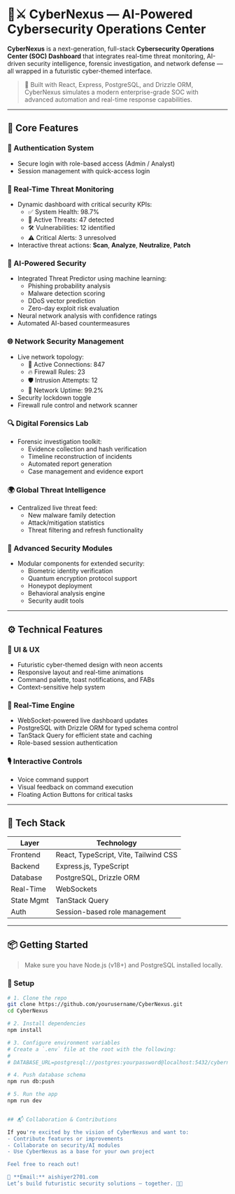 # 🧠⚔️ CyberNexus — AI-Powered Cybersecurity Operations Center

**CyberNexus** is a next-generation, full-stack **Cybersecurity Operations Center (SOC) Dashboard** that integrates real-time threat monitoring, AI-driven security intelligence, forensic investigation, and network defense — all wrapped in a futuristic cyber-themed interface.

> 🚀 Built with React, Express, PostgreSQL, and Drizzle ORM, CyberNexus simulates a modern enterprise-grade SOC with advanced automation and real-time response capabilities.

---

## 🔐 Core Features

### 🚪 Authentication System
- Secure login with role-based access (Admin / Analyst)
- Session management with quick-access login

### 📡 Real-Time Threat Monitoring
- Dynamic dashboard with critical security KPIs:
  - ✅ System Health: 98.7%
  - 🚨 Active Threats: 47 detected
  - 🛠️ Vulnerabilities: 12 identified
  - ⚠️ Critical Alerts: 3 unresolved
- Interactive threat actions: **Scan**, **Analyze**, **Neutralize**, **Patch**

### 🤖 AI-Powered Security
- Integrated Threat Predictor using machine learning:
  - Phishing probability analysis
  - Malware detection scoring
  - DDoS vector prediction
  - Zero-day exploit risk evaluation
- Neural network analysis with confidence ratings
- Automated AI-based countermeasures

### 🌐 Network Security Management
- Live network topology:
  - 👥 Active Connections: 847
  - 🔥 Firewall Rules: 23
  - 🛡️ Intrusion Attempts: 12
  - 📶 Network Uptime: 99.2%
- Security lockdown toggle
- Firewall rule control and network scanner

### 🔍 Digital Forensics Lab
- Forensic investigation toolkit:
  - Evidence collection and hash verification
  - Timeline reconstruction of incidents
  - Automated report generation
  - Case management and evidence export

### 🌍 Global Threat Intelligence
- Centralized live threat feed:
  - New malware family detection
  - Attack/mitigation statistics
  - Threat filtering and refresh functionality

### 🔧 Advanced Security Modules
- Modular components for extended security:
  - Biometric identity verification
  - Quantum encryption protocol support
  - Honeypot deployment
  - Behavioral analysis engine
  - Security audit tools

---

## ⚙️ Technical Features

### 🧬 UI & UX
- Futuristic cyber-themed design with neon accents
- Responsive layout and real-time animations
- Command palette, toast notifications, and FABs
- Context-sensitive help system

### 🔁 Real-Time Engine
- WebSocket-powered live dashboard updates
- PostgreSQL with Drizzle ORM for typed schema control
- TanStack Query for efficient state and caching
- Role-based session authentication

### 🎙️ Interactive Controls
- Voice command support
- Visual feedback on command execution
- Floating Action Buttons for critical tasks

---

## 🧱 Tech Stack

| Layer          | Technology                              |
|----------------|------------------------------------------|
| Frontend       | React, TypeScript, Vite, Tailwind CSS    |
| Backend        | Express.js, TypeScript                   |
| Database       | PostgreSQL, Drizzle ORM                  |
| Real-Time      | WebSockets                               |
| State Mgmt     | TanStack Query                           |
| Auth           | Session-based role management            |

---

## 📦 Getting Started

> Make sure you have Node.js (v18+) and PostgreSQL installed locally.

### 🔧 Setup

```bash
# 1. Clone the repo
git clone https://github.com/yourusername/CyberNexus.git
cd CyberNexus

# 2. Install dependencies
npm install

# 3. Configure environment variables
# Create a `.env` file at the root with the following:
#
# DATABASE_URL=postgresql://postgres:yourpassword@localhost:5432/cybernexus

# 4. Push database schema
npm run db:push

# 5. Run the app
npm run dev


## 📬 Collaboration & Contributions

If you're excited by the vision of CyberNexus and want to:
- Contribute features or improvements
- Collaborate on security/AI modules
- Use CyberNexus as a base for your own project

Feel free to reach out!

📩 **Email:** aishiyer2701.com 
Let’s build futuristic security solutions — together. 🔐🚀
